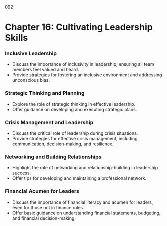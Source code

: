 092


# **Chapter 16: Cultivating Leadership Skills**

### **Inclusive Leadership**

- Discuss the importance of inclusivity in leadership, ensuring all team members feel valued and heard.
- Provide strategies for fostering an inclusive environment and addressing unconscious bias.

### **Strategic Thinking and Planning**

- Explore the role of strategic thinking in effective leadership.
- Offer guidance on developing and executing strategic plans.

### **Crisis Management and Leadership**

- Discuss the critical role of leadership during crisis situations.
- Provide strategies for effective crisis management, including communication, decision-making, and 
resilience.

### **Networking and Building Relationships**

- Highlight the role of networking and relationship-building in leadership success.
- Offer tips for developing and maintaining a professional network.

### **Financial Acumen for Leaders**

- Discuss the importance of financial literacy and acumen for leaders, even for those not in finance roles.
- Offer basic guidance on understanding financial statements, budgeting, and financial decision-making.
